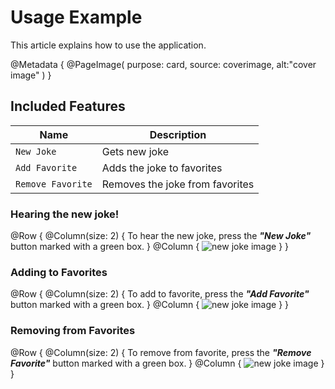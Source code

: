 # Usage Example

This article explains how to use the application.


@Metadata {
    @PageImage(
        purpose: card,
               source: coverimage,
               alt:"cover image"
    )
}

## Included Features

Name              | Description                          
------------------| ------------------------------------- 
`New Joke`        | Gets new joke
`Add Favorite`    | Adds the joke to favorites        
`Remove Favorite` | Removes the joke from favorites   


### Hearing the new joke! 

@Row {
    @Column(size: 2) {
        To hear the new joke, press the ***"New Joke"*** button marked with a green box.
    }
    @Column {
            ![new joke image](newjoke)
    }
}
    
### Adding to Favorites
@Row {
    @Column(size: 2) {
        To add to favorite, press the ***"Add Favorite"*** button marked with a green box.
    }
    @Column {
            ![new joke image](addfavorite)
    }
}
### Removing from Favorites
@Row {
    @Column(size: 2) {
        To remove from favorite, press the ***"Remove Favorite"*** button marked with a green box.
    }
    @Column {
            ![new joke image](removefavorite)
    }
}
